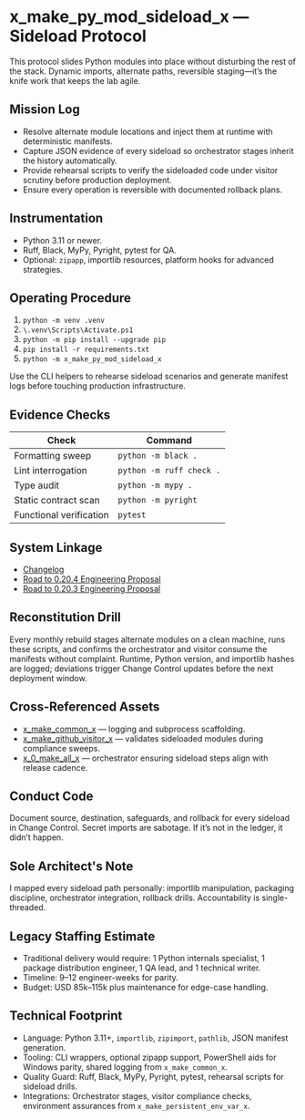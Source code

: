 # x_make_py_mod_sideload_x — Sideload Protocol

This protocol slides Python modules into place without disturbing the rest of the stack. Dynamic imports, alternate paths, reversible staging—it’s the knife work that keeps the lab agile.

## Mission Log
- Resolve alternate module locations and inject them at runtime with deterministic manifests.
- Capture JSON evidence of every sideload so orchestrator stages inherit the history automatically.
- Provide rehearsal scripts to verify the sideloaded code under visitor scrutiny before production deployment.
- Ensure every operation is reversible with documented rollback plans.

## Instrumentation
- Python 3.11 or newer.
- Ruff, Black, MyPy, Pyright, pytest for QA.
- Optional: `zipapp`, importlib resources, platform hooks for advanced strategies.

## Operating Procedure
1. `python -m venv .venv`
2. `\.venv\Scripts\Activate.ps1`
3. `python -m pip install --upgrade pip`
4. `pip install -r requirements.txt`
5. `python -m x_make_py_mod_sideload_x`

Use the CLI helpers to rehearse sideload scenarios and generate manifest logs before touching production infrastructure.

## Evidence Checks
| Check | Command |
| --- | --- |
| Formatting sweep | `python -m black .` |
| Lint interrogation | `python -m ruff check .` |
| Type audit | `python -m mypy .` |
| Static contract scan | `python -m pyright` |
| Functional verification | `pytest` |

## System Linkage
- [Changelog](./CHANGELOG.md)
- [Road to 0.20.4 Engineering Proposal](../x_0_make_all_x/Change%20Control/0.20.4/Road%20to%200.20.4%20Engineering%20Proposal.md)
- [Road to 0.20.3 Engineering Proposal](../x_0_make_all_x/Change%20Control/0.20.3/Road%20to%200.20.3%20Engineering%20Proposal.md)

## Reconstitution Drill
Every monthly rebuild stages alternate modules on a clean machine, runs these scripts, and confirms the orchestrator and visitor consume the manifests without complaint. Runtime, Python version, and importlib hashes are logged; deviations trigger Change Control updates before the next deployment window.

## Cross-Referenced Assets
- [x_make_common_x](../x_make_common_x/README.md) — logging and subprocess scaffolding.
- [x_make_github_visitor_x](../x_make_github_visitor_x/README.md) — validates sideloaded modules during compliance sweeps.
- [x_0_make_all_x](../x_0_make_all_x/README.md) — orchestrator ensuring sideload steps align with release cadence.

## Conduct Code
Document source, destination, safeguards, and rollback for every sideload in Change Control. Secret imports are sabotage. If it’s not in the ledger, it didn’t happen.

## Sole Architect's Note
I mapped every sideload path personally: importlib manipulation, packaging discipline, orchestrator integration, rollback drills. Accountability is single-threaded.

## Legacy Staffing Estimate
- Traditional delivery would require: 1 Python internals specialist, 1 package distribution engineer, 1 QA lead, and 1 technical writer.
- Timeline: 9–12 engineer-weeks for parity.
- Budget: USD 85k–115k plus maintenance for edge-case handling.

## Technical Footprint
- Language: Python 3.11+, `importlib`, `zipimport`, `pathlib`, JSON manifest generation.
- Tooling: CLI wrappers, optional zipapp support, PowerShell aids for Windows parity, shared logging from `x_make_common_x`.
- Quality Guard: Ruff, Black, MyPy, Pyright, pytest, rehearsal scripts for sideload drills.
- Integrations: Orchestrator stages, visitor compliance checks, environment assurances from `x_make_persistent_env_var_x`.
